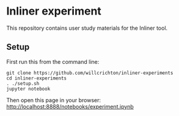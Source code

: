 # Inliner experiment

This repository contains user study materials for the Inliner tool.

## Setup

First run this from the command line:

```
git clone https://github.com/willcrichton/inliner-experiments
cd inliner-experiments
. ./setup.sh
jupyter notebook
```

Then open this page in your browser: [http://localhost:8888/notebooks/experiment.ipynb](http://localhost:8888/notebooks/experiment.ipynb)
